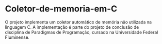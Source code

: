 # Coletor-de-memoria-em-C

O projeto implementa um coletor automático de memória não utilizada na linguagem C. A implementação é parte do projeto de conclusão de disciplina de Paradigmas de Programação, cursado na Universidade Federal Fluminense.